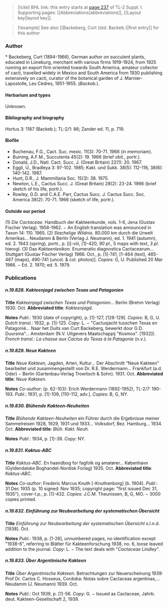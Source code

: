 > [!cite] BHL link: this entry starts at [page 237](https://www.biodiversitylibrary.org/item/103858#page/249/mode/1up) of TL-2 Suppl. I.
> Supporting pages: [[Abbreviations|abbreviations]], [[Layout key|layout key]].

> [!example] See also [[Backeberg, Curt {std. Backeb.}|first entry]] for this author

### Author

\* Backeberg, Curt (1894-1966), German author on succulent plants, educated in Lüneburg, merchant with various firms 1919-1924, from 1925 running an export firm oriented towards South America, amateur collector of cacti, travelled widely in Mexico and South America from 1930 publishing extensively on cacti, curator of the botanical garden of J. Marnier-Lapostolle, Les Cèdres, 1951-1955. (*Backeb.*).

#### Herbarium and types

Unknown.

#### Bibliography and biography

Hortus 3: 1187 (Backeb.); TL-2/1: 86; Zander ed. 11, p. 719.

#### Biofile

- Buchenau, F.G., Cact. Suc. mexic. 11(3): 70-71. 1966 (in memoriam).
- Buining, A.F.M., Succulenta 45(2): 19. 1966 (brief obit., portr.).
- Donald, J.D., Natl. Cact. Succ. J. (Great Britain) 22(1): 20. 1967.
- Eggli, U., Bradleya 3: 97-102. 1985; Kakt. und Sukk. 38(5): 112-116, 38(6): 140-142. 1987.
- Hunt, D.R., J. Mammillaria Soc. 15(3): 38. 1975.
- Newton, L.E., Cactus Succ. J. (Great Britain) 28(2): 23-24. 1966 (brief sketch of his life, portr.).
- Rowley, G.D. and C.A.E. Parr, Cactus Succ. J. Cactus Succ. Soc. America 38(2): 70-71. 1966 (sketch of life, portr.).

#### Outside our period

(1) *Die Cactaceae*. Handbuch der Kakteenkunde, vols. 1-6, Jena (Gustav Fischer Verlag). 1958-1962. − An English translation was announced in Taxon 14: 110. 1965. (2) *Stachelige Wildnis*. 80.000 km durch die Urwelt Amerikas... Neudamm & Berlin (Verlag J. Neumann), ed. 1. 1941 (autumn), ed. 2. 1943 (spring), portr., p. \[i\]-viii, \[1\]-420, *90 pl*., 5 maps with text, *3 pl*. hierogl.
(3) Das *Kakteenlexikon*. Enumeratio diagnostica Cactacearum... Stuttgart (Gustav Fischer Verlag) 1966. Oct., p. \[1\]-741, \[1-464 (text), 465-487 (maps), 490-741 (uncol. & col. photos)\]. *Copies*: G, U. Published 20 Mar 1966. − Ed. 2. 1970; ed. 5. 1979.

### Publications

##### n.19.828. Kakteenjagd zwischen Texas und Patagonien

**Title**
*Kakteenjagd zwischen Texas und Patagonien*... Berlin (Brehm Verlag) 1930. Oct.
**Abbreviated title**: *Kakteenjagd*.

**Notes**
*Publ*.: 1930 (date of copyright), p. \[1\]-127, \[128-129\]. *Copies*: B, G, U.
*Dutch transl*.: 1932, p. \[1\]-125. *Copy*: L. − "Cactusjacht tusschen Texas en Patagonië... Naar het Duits van Curt Backeberg, bewerkt door G.D. Duursma"... Amsterdam (N.V. Uitgevers Maatschappij "Kosmos". \[1932\]).
*French transl*.: *La chasse aux Cactus du Texas à la Patagonie* (n.v.).

##### n.19.829. Neue Kakteen

**Title**
*Neue Kakteen*, Jagden, Arten, Kultur... Der Abschnitt "Neue Kakteen" bearbeitet und zusammengestellt von Dr. R.E. Werdermann... Frankfurt (a.d. Oder) − Berlin (Gartenbau-Verlag Trowitsch & Sohn). 1931. Oct.
**Abbreviated title**: *Neue Kakteen*.

**Notes**
*Co-author*: (p. 62-103): Erich Werdermann (1892-1952), TL-2/7: 190-193.
*Publ*.: 1931, p. \[1\]-109, \[110-112, adv.\]. *Copies*: B, G, NY.

##### n.19.830. Blühende Kakteen-Neuheiten

**Title**
*Blühende Kakteen-Neuheiten* ein Führer durch die Ergebnisse meiner Sammelreisen 1928, 1929, 1931 und 1933... Volksdorf, Bez. Hamburg... 1934. Oct.
**Abbreviated title**: *Blüh. Kakt. Neuh.*

**Notes**
*Publ*.: 1934, p. \[1\]-39. *Copy*: NY.

##### n.19.831. Kaktus-ABC

**Title**
*Kaktus-ABC*. En haandbog for fagfolk og amatører... København (Gyldendalske Boghandel-Nordisk Forlag) 1935. Oct.
**Abbreviated title**: *Kaktus-ABC*.

**Notes**
*Co-author*: Frederic Marcus Knuth \[-Knuthenborg\] (b. 1904).
*Publ*.: 31 Dec 1935 (p. 10 signed: Nov 1935; copyright page: "first issued Dec 31, 1935"), cover-t.p., p. \[1\]-432. *Copies*: J.C.M. Theunissen, B, G, MO. − 3000 copies printed.

##### n.19.832. Einführung zur Neubearbeitung der systematischen Übersicht

**Title**
*Einführung zur Neubearbeitung der systematischen Übersicht* s.l.n.d. \[1938\]. Oct.

**Notes**
*Publ*.: 1938, p. \[1-26\], unnumbered pages, no identification except "1938-6", referring to Blätter für Kakteenforschung 1938, no. 6, loose leaved addition to the journal. *Copy*: L. − The text deals with "*Cactaceae Lindley*".

##### n.19.833. Über Argentinische Kakteen

**Title**
*Über Argentinische Kakteen*. Betrachtungen zur Neuerscheinung 1939: Prof Dr. Carlos C. Hosseus, Cordoba: Notas sobre Cactaceas argentinas,... Neudamm (J. Neumann) 1939. Oct.

**Notes**
*Publ*.: Oct 1939, p. \[1\]-56. *Copy*: G. − Issued as Cactaceae, Jahrb. deut. Kakteen-Gesellschaft 2, 1939.

